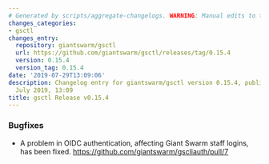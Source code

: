 ```yaml
---
# Generated by scripts/aggregate-changelogs. WARNING: Manual edits to this files will be overwritten.
changes_categories:
- gsctl
changes_entry:
  repository: giantswarm/gsctl
  url: https://github.com/giantswarm/gsctl/releases/tag/0.15.4
  version: 0.15.4
  version_tag: 0.15.4
date: '2019-07-29T13:09:06'
description: Changelog entry for giantswarm/gsctl version 0.15.4, published on 29
  July 2019, 13:09
title: gsctl Release v0.15.4
---
```


### Bugfixes

- A problem in OIDC authentication, affecting Giant Swarm staff logins, has been fixed. https://github.com/giantswarm/gscliauth/pull/7
